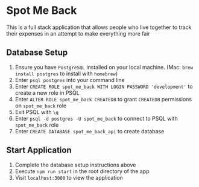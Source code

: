 # Spot Me Back

This is a full stack application that allows people who live together to track their expenses in an attempt to make everything more fair

## Database Setup

1. Ensure you have `PostgreSQL` installed on your local machine. (Mac: `brew install postgres` to install with `homebrew`)
2. Enter `psql postgres` into your command line
3. Enter `CREATE ROLE spot_me_back WITH LOGIN PASSWORD 'development'` to create a new role in PSQL
4. Enter `ALTER ROLE spot_me_back CREATEDB` to grant `CREATEDB` permissions on `spot_me_back` role
5. Exit PSQL with `\q`
6. Enter `psql -d postgres -U spot_me_back` to connect to PSQL with `spot_me_back` role
7. Enter `CREATE DATABASE spot_me_back_api` to create database

## Start Application

1. Complete the database setup instructions above
2. Execute `npm run start` in the root directory of the app
3. Visit `localhost:3000` to view the application
